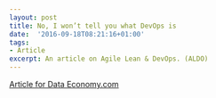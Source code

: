 ```yaml
---
layout: post
title: No, I won’t tell you what DevOps is
date:  '2016-09-18T08:21:16+01:00'
tags:
- Article
excerpt: An article on Agile Lean & DevOps. (ALDO)
---
```


[Article for Data Economy.com][1]


[1]:	https://data-economy.com/no-i-wont-tell-devops-tell-want-achieve-instead-2/